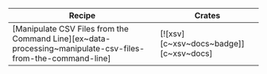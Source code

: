 | Recipe | Crates |
|--------|--------|
| [Manipulate CSV Files from the Command Line][ex~data-processing~manipulate-csv-files-from-the-command-line] | [![xsv][c~xsv~docs~badge]][c~xsv~docs] |

